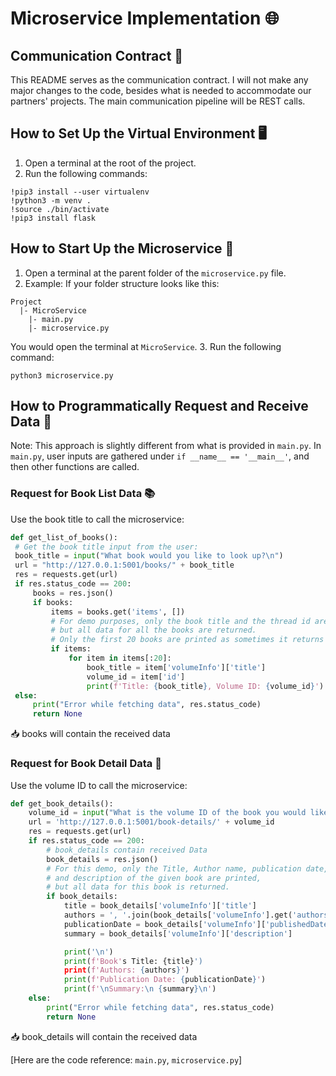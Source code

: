 # Microservice Implementation 🌐

## Communication Contract 📜
This README serves as the communication contract. I will not make any major changes to the code, besides what is needed to accommodate our partners' projects. The main communication pipeline will be REST calls.

## How to Set Up the Virtual Environment 🖥️
1. Open a terminal at the root of the project.
2. Run the following commands:
```
!pip3 install --user virtualenv
!python3 -m venv .
!source ./bin/activate
!pip3 install flask
```

## How to Start Up the Microservice 🚀
1. Open a terminal at the parent folder of the `microservice.py` file.
2. Example: If your folder structure looks like this:
```
Project
  |- MicroService
    |- main.py
    |- microservice.py
```
You would open the terminal at `MicroService`.
3. Run the following command: 
```
python3 microservice.py
```

## How to Programmatically Request and Receive Data 🔄
Note: This approach is slightly different from what is provided in `main.py`.
In `main.py`, user inputs are gathered under `if __name__ == '__main__'`, and then other functions are called.

### Request for Book List Data 📚
Use the book title to call the microservice:
```python
def get_list_of_books():
 # Get the book title input from the user: 
 book_title = input("What book would you like to look up?\n")
 url = "http://127.0.0.1:5001/books/" + book_title
 res = requests.get(url)
 if res.status_code == 200:
     books = res.json()
     if books:
         items = books.get('items', [])
         # For demo purposes, only the book title and the thread id are printed,
         # but all data for all the books are returned.
         # Only the first 20 books are printed as sometimes it returns many books.
         if items:
             for item in items[:20]:
                 book_title = item['volumeInfo']['title']
                 volume_id = item['id']
                 print(f'Title: {book_title}, Volume ID: {volume_id}')
 else: 
     print("Error while fetching data", res.status_code)
     return None
```
📥 books will contain the received data

### Request for Book Detail Data 📖
Use the volume ID to call the microservice:
```python
def get_book_details():
    volume_id = input("What is the volume ID of the book you would like to see more details about?\n")
    url = 'http://127.0.0.1:5001/book-details/' + volume_id
    res = requests.get(url)
    if res.status_code == 200:
        # book_details contain received Data 
        book_details = res.json()
        # For this demo, only the Title, Author name, publication date,
        # and description of the given book are printed,
        # but all data for this book is returned.
        if book_details:
            title = book_details['volumeInfo']['title']
            authors = ', '.join(book_details['volumeInfo'].get('authors', []))
            publicationDate = book_details['volumeInfo']['publishedDate']
            summary = book_details['volumeInfo']['description']

            print('\n')
            print(f'Book's Title: {title}')
            print(f'Authors: {authors}')
            print(f'Publication Date: {publicationDate}')
            print(f'\nSummary:\n {summary}\n')
    else:
        print("Error while fetching data", res.status_code)
        return None
```
📥 book_details will contain the received data

[Here are the code reference: `main.py`, `microservice.py`]
